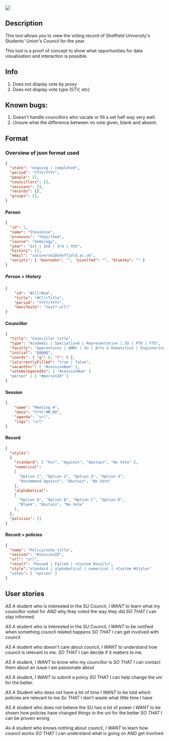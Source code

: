 <img src="https://img.shields.io/badge/license-ATR-yellow">

## Description

This tool allows you to view the voting record of Sheffield University's Students' Union's Council for the year.

This tool is a proof of concept to show what opportunities for data visualisation and interaction is possible.

## Info

1. Does not display vote by proxy
2. Does not display vote type (STV, etc)

## Known bugs:

1. Doesn't handle councillors who vacate or fill a set half way very well.
2. Unsure what the difference between no vote given, blank and absent.

## Format

### Overview of json format used
```json
{
  "state": "ongoing | completed",
  "period": "YYYY/YYYY",
  "people": [],
  "councillors": [],
  "sessions": [],
  "records": {},
  "groups": [],
}
```

#### Person
```json
{
  "id": 1,
  "name": "Stevonnie",
  "pronouns": "they/them",
  "course": "Gemology",
  "year": "1st | 2nd | 3rd | 4th",
  "history": [],
  "email": "suniverse2@sheffield.ac.uk",
  "socials": { "mastodon": "", "pixelfed": "", "bluesky": "" }
}
```

##### Person > History
```json
{
    "id": "#CllrNum",
    "title": "#CllrTitle",
    "period": "YYYY/YYYY",
    "manifesto": "text? url?"
}
```

#### Councillor
```json
{
  "title": "Councillor title",
  "type": "Academic | Specialised | Representative | SU | PTO | FTO",
  "faculty": "Apprentices | AMRC | SU | Arts & Humanities | Enginnering | Health | Science | Social Science",
  "initial": "@@@@@",
  "coords": { "q": 0, "r": 0 },
  "isCurrentlyFilled": "true | false",
  "vacantFor": [ "#sessionNum" ],
  "voteDelegatedIn": [ "#sessionNum" ]
  "person" : [ "#personID" ]
}
```

#### Session
```json
{
    "name": "Meeting #",
    "date": "YYYY-MM-DD",
    "agenda": "url",
    "logs": "url"
}
```
#### Record
```json
{
  "styles":
  {
    "standard": [ "For", "Against", "Abstain", "No Vote" ],
    "numerical":
    [
      "Option 1", "Option 2", "Option 3", "Option 4",
      "Recommend Against", "Abstain", "No Vote"
    ],
    "alphabetical":
    [
      "Option A", "Option B", "Option C", "Option D",
      "Blank", "Abstain", "No Vote"
    ],
  },
  "policies": []
}
```

#### Record > policies
```json
{
  "name": "Policy/vote title",
  "session": "#sessionID",
  "url": "url",
  "result": "Passed | Failed | <Custom Result>",
  "style":"standard | alphabetical | numerical | <Custom #Style>"
  "votes": [ "option" ]
}
```
## User stories

*AS A* student who is interested in the SU Council,
*I WANT* to learn what my councillor voted for
*AND* why they voted the way they did
*SO THAT* I can stay informed.

*AS A* student who is interested in the SU Council,
*I WANT* to be notified when something council related happens
*SO THAT* I can get involved with council

*AS A* student who doesn't care about council,
*I WANT* to understand how council is relevant to me.
*SO THAT* I can decide if it matters to me.

*AS A* student,
*I WANT* to know who my councillor is
*SO THAT* I can contact them about an issue I am passionate about

*AS A* student,
*I WANT* to submit a policy
*SO THAT* I can help change the uni for the better.

*AS A* Student who does not have a lot of time
*I WANT* to be told which policies are relevant to me
*So THAT* I don't waste what little time I have

*AS A* student who does not believe the SU h*as a* lot of power
*I WANT* to be shown how policies have changed things in the uni for the better
*SO THAT* I can be proven wrong

*As A* student who knows nothing about council,
*I WANT* to learn how council works
*SO THAT* I can understand what is going on AND get involved